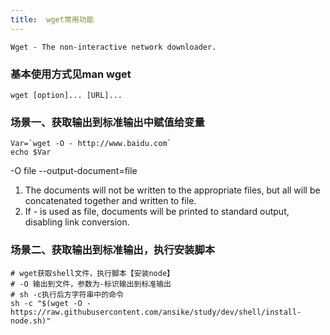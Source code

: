 ```yaml
---
title:  wget常用功能
---
```


`Wget - The non-interactive network downloader.`
### 基本使用方式见man wget
`wget [option]... [URL]...`

### 场景一、获取输出到标准输出中赋值给变量
```shell
Var=`wget -O - http://www.baidu.com`
echo $Var
```
-O file
--output-document=file
1. The documents will not be written to the appropriate files, but all will be concatenated together and written to file.
2. If - is used as file, documents will be printed to standard output, disabling link conversion.

### 场景二、获取输出到标准输出，执行安装脚本
```shell
# wget获取shell文件，执行脚本【安装node】
# -O 输出到文件，参数为-标识输出到标准输出
# sh -c执行后方字符串中的命令
sh -c "$(wget -O - https://raw.githubusercontent.com/ansike/study/dev/shell/install-node.sh)"

```